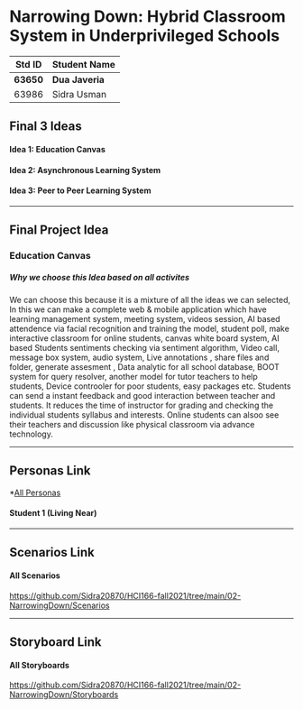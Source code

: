 
# Narrowing Down: Hybrid Classroom System in Underprivileged Schools

|Std ID|Student Name|
|:-----:|---------------------|
|**63650**|**Dua Javeria**|
|63986|Sidra Usman|

## Final 3 Ideas
#### Idea 1: Education Canvas
#### Idea 2: Asynchronous Learning System
#### Idea 3: Peer to Peer Learning System

---
## Final Project Idea
### Education Canvas
##### Why we choose this Idea based on all activites
We can choose this because it is a mixture of all the ideas we can selected, In this we can make a complete web & mobile application which have learning management system, meeting system, videos session, AI based attendence via facial recognition and training the model, student poll, make interactive classroom for online students, canvas white board system, AI based Students sentiments checking via sentiment algorithm, Video call, message box system, audio system, Live annotations , share files and folder, generate assesment , Data analytic for all school database, BOOT system for query resolver, another model for tutor teachers to help students, Device controoler for poor students, easy packages etc.
Students can send a instant feedback and good interaction between teacher and students. It reduces the time of instructor for grading and checking the individual students syllabus  and interests. Online students can alsoo see their teachers and discussion like physical classroom via advance technology.

---

## Personas Link
*[All Personas](https://github.com/Sidra20870/HCI166-fall2021/tree/main/02-NarrowingDown/Personas)
#### Student 1 (Living Near)

---
## Scenarios Link
#### All Scenarios
https://github.com/Sidra20870/HCI166-fall2021/tree/main/02-NarrowingDown/Scenarios

---
## Storyboard Link
#### All Storyboards
https://github.com/Sidra20870/HCI166-fall2021/tree/main/02-NarrowingDown/Storyboards

